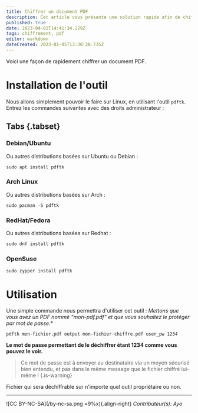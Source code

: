 ```yaml
---
title: Chiffrer un document PDF
description: Cet article vous présente une solution rapide afin de chiffrer un document PDF
published: true
date: 2023-04-02T14:41:34.229Z
tags: chiffrement, pdf
editor: markdown
dateCreated: 2023-01-05T13:30:28.735Z
---
```


Voici une façon de rapidement chiffrer un document PDF.

# Installation de l'outil

Nous allons simplement pouvoir le faire sur Linux, en utilisant l'outil `pdftk`. Entrez les commandes suivantes avec des droits administrateur :

## Tabs {.tabset}
### Debian/Ubuntu
Ou autres distributions basées sur Ubuntu ou Debian :
```
sudo apt install pdftk
```

### Arch Linux
Ou autres distributions basées sur Arch :
```
sudo pacman -S pdftk
```

### RedHat/Fedora
Ou autres distributions basées sur Redhat :
```
sudo dnf install pdftk
```

### OpenSuse
```
sudo zypper install pdftk
```


# Utilisation

Une simple commande nous permettra d'utiliser cet outil :
*Mettons que vous avez un PDF nommé "mon-pdf.pdf" et que vous souhaitez le protéger par mot de passe.**

```
pdftk mon-fichier.pdf output mon-fichier-chiffre.pdf user_pw 1234
```    

**Le mot de passe permettant de le déchiffrer étant 1234 comme vous pouvez le voir.**

> Ce mot de passe est à envoyer au destinataire via un moyen sécurisé bien entendu, et pas dans le même message que le fichier chiffré lui-même !
{.is-warning}

Fichier qui sera déchiffrable sur n'importe quel outil propriétaire ou non.

---
![CC BY-NC-SA](/by-nc-sa.png =9%x){.align-right} *Contributeur(s): Ayo*